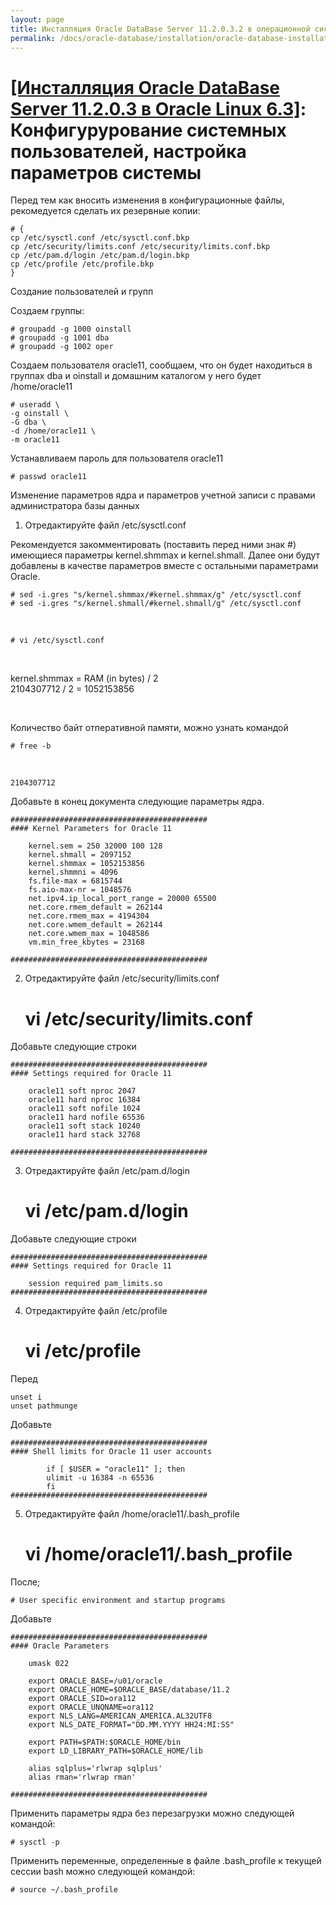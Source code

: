 ```yaml
---
layout: page
title: Инсталляция Oracle DataBase Server 11.2.0.3.2 в операционной системе Oracle Linux 6.3 x86_64
permalink: /docs/oracle-database/installation/oracle-database-installation/single-instance/simple/linux/6.3/oracle/11.2/prepare-kernel-parameters-and-user-environments/
---
```


# <a href="/docs/oracle-database/installation/oracle-database-installation/single-instance/simple/linux/6.3/oracle/11.2/">[Инсталляция Oracle DataBase Server 11.2.0.3 в Oracle Linux 6.3]</a>: Конфигурурование системных пользователей, настройка параметров системы


Перед тем как вносить изменения в конфигурационные файлы, рекомедуется сделать их резервные копии:


	# {
	cp /etc/sysctl.conf /etc/sysctl.conf.bkp
	cp /etc/security/limits.conf /etc/security/limits.conf.bkp
	cp /etc/pam.d/login /etc/pam.d/login.bkp
	cp /etc/profile /etc/profile.bkp
	}


Создание пользователей и групп


Создаем группы:

	# groupadd -g 1000 oinstall
	# groupadd -g 1001 dba
	# groupadd -g 1002 oper



Создаем пользователя oracle11, сообщаем, что он будет находиться в группах dba и oinstall и домашним каталогом у него будет /home/oracle11


	# useradd \
	-g oinstall \
	-G dba \
	-d /home/oracle11 \
	-m oracle11

Устанавливаем пароль для пользователя oracle11


	# passwd oracle11

Изменение параметров ядра и параметров учетной записи с правами администратора базы данных


1) Отредактируйте файл  /etc/sysctl.conf


Рекомендуется закомментировать (поставить перед ними знак #) имеющиеся параметры kernel.shmmax и kernel.shmall. Далее они будут добавлены в качестве параметров вместе с остальными параметрами Oracle.

	# sed -i.gres "s/kernel.shmmax/#kernel.shmmax/g" /etc/sysctl.conf
	# sed -i.gres "s/kernel.shmall/#kernel.shmall/g" /etc/sysctl.conf

<br/>

	# vi /etc/sysctl.conf

<br/>

kernel.shmmax = RAM (in bytes) / 2  
2104307712 / 2 = 1052153856



<br/>

Количество байт отперативной памяти, можно узнать командой

	# free -b

<br/>

	2104307712

Добавьте в конец документа следующие параметры ядра.


	############################################
	#### Kernel Parameters for Oracle 11

		kernel.sem = 250 32000 100 128
		kernel.shmall = 2097152
		kernel.shmmax = 1052153856
		kernel.shmmni = 4096
		fs.file-max = 6815744
		fs.aio-max-nr = 1048576
		net.ipv4.ip_local_port_range = 20000 65500
		net.core.rmem_default = 262144
		net.core.rmem_max = 4194304
		net.core.wmem_default = 262144
		net.core.wmem_max = 1048586
		vm.min_free_kbytes = 23168

	############################################


2) Отредактируйте файл  /etc/security/limits.conf

	# vi /etc/security/limits.conf

Добавьте следующие строки


	############################################
	#### Settings required for Oracle 11

		oracle11 soft nproc 2047
		oracle11 hard nproc 16384
		oracle11 soft nofile 1024
		oracle11 hard nofile 65536
		oracle11 soft stack 10240
		oracle11 hard stack 32768

	############################################


3) Отредактируйте файл  /etc/pam.d/login

	# vi /etc/pam.d/login

Добавьте следующие строки

	############################################
	#### Settings required for Oracle 11

	    session required pam_limits.so
	############################################


4) Отредактируйте файл /etc/profile

	# vi /etc/profile


Перед

	unset i
	unset pathmunge


Добавьте

	############################################
	#### Shell limits for Oracle 11 user accounts

	        if [ $USER = "oracle11" ]; then
	        ulimit -u 16384 -n 65536
	        fi
	############################################


5) Отредактируйте файл /home/oracle11/.bash_profile

	#  vi /home/oracle11/.bash_profile



После;

	# User specific environment and startup programs


Добавьте


	############################################
	#### Oracle Parameters

	    umask 022

	    export ORACLE_BASE=/u01/oracle
	    export ORACLE_HOME=$ORACLE_BASE/database/11.2
	    export ORACLE_SID=ora112
	    export ORACLE_UNQNAME=ora112
	    export NLS_LANG=AMERICAN_AMERICA.AL32UTF8
	    export NLS_DATE_FORMAT="DD.MM.YYYY HH24:MI:SS"

	    export PATH=$PATH:$ORACLE_HOME/bin
	    export LD_LIBRARY_PATH=$ORACLE_HOME/lib

		alias sqlplus='rlwrap sqlplus'
		alias rman='rlwrap rman'

	############################################



Применить параметры ядра без перезагрузки можно следующей командой:

	# sysctl -p

Применить переменные, определенные в файле .bash_profile к текущей сессии bash можно следующей командой:

	# source ~/.bash_profile
